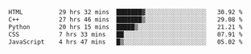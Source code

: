 <!--START_SECTION:waka-->

```txt
HTML          29 hrs 32 mins  ███████▓░░░░░░░░░░░░░░░░░   30.92 %
C++           27 hrs 46 mins  ███████▒░░░░░░░░░░░░░░░░░   29.08 %
Python        20 hrs 15 mins  █████▒░░░░░░░░░░░░░░░░░░░   21.21 %
CSS           7 hrs 33 mins   ██░░░░░░░░░░░░░░░░░░░░░░░   07.91 %
JavaScript    4 hrs 47 mins   █▒░░░░░░░░░░░░░░░░░░░░░░░   05.02 %
```

<!--END_SECTION:waka-->
